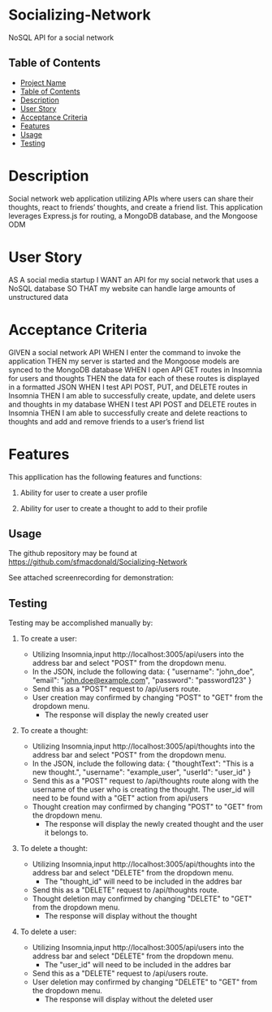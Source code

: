 # Socializing-Network
NoSQL API for a social network

## Table of Contents

- [Project Name](#socializing-network)
- [Table of Contents](#table-of-contents)
- [Description](#description)
- [User Story](#user-story)
- [Acceptance Criteria](#acceptance-criteria)
- [Features](#features)
- [Usage](#usage)
- [Testing](#testing)

# Description

Social network web application utilizing APIs where users can share their thoughts, react to friends’ thoughts, and create a friend list. This application leverages Express.js for routing, a MongoDB database, and the Mongoose ODM

# User Story

AS A social media startup
I WANT an API for my social network that uses a NoSQL database
SO THAT my website can handle large amounts of unstructured data

# Acceptance Criteria

GIVEN a social network API
WHEN I enter the command to invoke the application
THEN my server is started and the Mongoose models are synced to the MongoDB database
WHEN I open API GET routes in Insomnia for users and thoughts
THEN the data for each of these routes is displayed in a formatted JSON
WHEN I test API POST, PUT, and DELETE routes in Insomnia
THEN I am able to successfully create, update, and delete users and thoughts in my database
WHEN I test API POST and DELETE routes in Insomnia
THEN I am able to successfully create and delete reactions to thoughts and add and remove friends to a user’s friend list

# Features

This appllication has the following features and functions:

1. Ability for user to create a user profile

2. Ability for user to create a thought to add to their profile

## Usage

The github repository may be found at https://github.com/sfmacdonald/Socializing-Network

See attached screenrecording for demonstration:

## Testing

Testing may be accomplished manually by:

1. To create a user:
    - Utilizing Insomnia,input http://localhost:3005/api/users into the address bar and select "POST" from the dropdown menu.
    - In the JSON, include the following data:
        {
        "username": "john_doe",
        "email": "john.doe@example.com",
        "password": "password123"
        }
    - Send this as a "POST" request to /api/users route.
    - User creation may confirmed by changing "POST" to "GET" from the dropdown menu.
        - The response will display the newly created user
    
2. To create a thought:
    - Utilizing Insomnia,input http://localhost:3005/api/thoughts into the address bar and select "POST" from the dropdown menu.
    - In the JSON, include the following data:
       {
        "thoughtText": "This is a new thought.",
        "username": "example_user",
        "userId": "user_id"
       } 
   - Send this as a "POST" request to /api/thoughts route along with the username of the user who is creating the thought. The user_id will need to be found with a "GET" action from api/users
   - Thought creation may confirmed by changing "POST" to "GET" from the dropdown menu.
        - The response will display the newly created thought and the user it belongs to.

3. To delete a thought:
    - Utilizing Insomnia,input http://localhost:3005/api/thoughts into the address bar and select "DELETE" from the dropdown menu.
        - The "thought_id" will need to be included in the addres bar
    - Send this as a "DELETE" request to /api/thoughts route.
    - Thought deletion may confirmed by changing "DELETE" to "GET" from the dropdown menu.
        - The response will display without the thought

4. To delete a user:
    - Utilizing Insomnia,input http://localhost:3005/api/users into the address bar and select "DELETE" from the dropdown menu.
        - The "user_id" will need to be included in the addres bar
    - Send this as a "DELETE" request to /api/users route.
    - User deletion may confirmed by changing "DELETE" to "GET" from the dropdown menu.
        - The response will display without the deleted user
    
